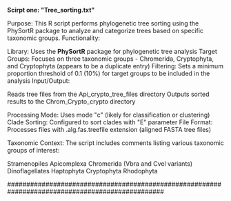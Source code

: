 **Scirpt one: "Tree_sorting.txt"**

Purpose: This R script performs phylogenetic tree sorting using the PhySortR package to analyze and categorize trees based on specific taxonomic groups.
Functionality:

Library: Uses the **PhySortR** package for phylogenetic tree analysis
Target Groups: Focuses on three taxonomic groups - Chromerida, Cryptophyta, and Cryptophyta (appears to be a duplicate entry)
Filtering: Sets a minimum proportion threshold of 0.1 (10%) for target groups to be included in the analysis
Input/Output:

Reads tree files from the Api_crypto_tree_files directory
Outputs sorted results to the Chrom_Crypto_crypto directory


Processing Mode: Uses mode "c" (likely for classification or clustering)
Clade Sorting: Configured to sort clades with "E" parameter
File Format: Processes files with .alg.fas.treefile extension (aligned FASTA tree files)

Taxonomic Context: The script includes comments listing various taxonomic groups of interest:

Stramenopiles
Apicomplexa
Chromerida (Vbra and Cvel variants)
Dinoflagellates
Haptophyta
Cryptophyta
Rhodophyta

#################################################################################################
